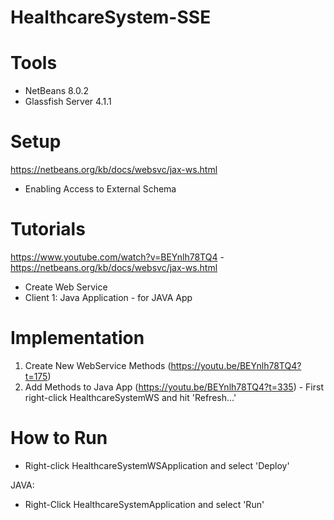 # HealthcareSystem-SSE

# Tools
  - NetBeans 8.0.2
  - Glassfish Server 4.1.1
  
# Setup
  https://netbeans.org/kb/docs/websvc/jax-ws.html
  - Enabling Access to External Schema

# Tutorials
  https://www.youtube.com/watch?v=BEYnlh78TQ4 - 
  https://netbeans.org/kb/docs/websvc/jax-ws.html
  - Create Web Service
  - Client 1: Java Application - for JAVA App
  
# Implementation
  1. Create New WebService Methods (https://youtu.be/BEYnlh78TQ4?t=175)
  2. Add Methods to Java App (https://youtu.be/BEYnlh78TQ4?t=335)
    - First right-click HealthcareSystemWS and hit 'Refresh...'

# How to Run
  - Right-click HealthcareSystemWSApplication and select 'Deploy'
 
  
  JAVA:
  - Right-Click HealthcareSystemApplication and select 'Run'

